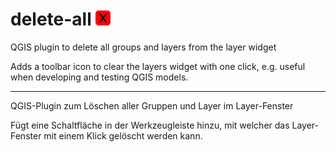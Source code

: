 # delete-all <img src="delete_all.png" /> 
QGIS plugin to delete all groups and layers from the layer widget

Adds a toolbar icon to clear the layers widget with one click, e.g. useful when developing and testing QGIS models.

---

QGIS-Plugin zum Löschen aller Gruppen und Layer im Layer-Fenster

Fügt eine Schaltfläche in der Werkzeugleiste hinzu, mit welcher das Layer-Fenster mit einem Klick gelöscht werden kann.
